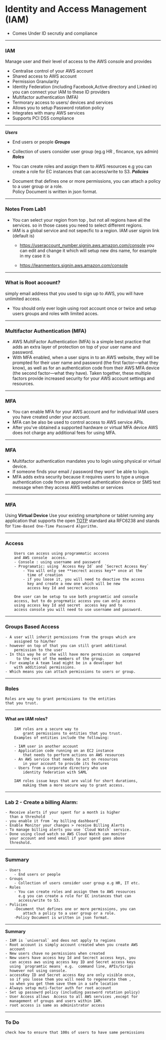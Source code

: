 # Identity and Access Management (IAM)


- Comes Under ID secrutiy and compliance

---

### IAM

Manage user and their level of access to the AWS console and provides

- Centralise control of your AWS account
- Shared access to AWS account
- Permission Granularity
- Identity Federation (including Facebook,Active directory and Linked in)
	 you can connect your IAM to these ID providers
-  Multifactor authentication (MFA)
- Termorary access to users/ devices and services
- Allows you to setup Password rotation policy
- Integrates with many AWS services
- Supports PCI DSS compliance

---

***Users***

- End users or people
***Groups***

- Collection of users consider user group (eg.g HR ,
 fincance, sys admin)
***Roles***

- You can create roles and assign them to AWS resources
	e.g you can create a role for EC instances that can
	access/write to S3.
***Policies***

- Document that defines one or more permissions, you can
	attach a policy to a user group or a role.  
	Policy Document is written in json format.

---

### Notes From Lab1

- You can select your region from top ,
	but not all regions have all the services.
	so in those cases you need to select different regions.
- IAM is a global service and not sepecfic to a region.
IAM user signin link (default is)
	- https://useraccount_number.signin.aws.amazon.com/console
you can edit and change it which will setup new dns name,
	for example in my case it is

	- https://leanmentors.signin.aws.amazon.com/console


---


### What is Root account?
simply email address that you used to sign up to AWS, you will have unlimited access.

- You should only ever login using root account once
	 or twice and setup users groups and
	 roles with limited acces.

---

### Multifactor Authentication (MFA)

- AWS MultiFactor Authentication (MFA) is a simple best practice that adds an extra layer of protection on top of your user name and password.
- With MFA enabled, when a user signs in to an AWS website, they will be prompted for their user name and password (the first factor—what they know), as well as for an authentication code from their AWS MFA device (the second factor—what they have). Taken together, these multiple factors provide increased security for your AWS account settings and resources.

---

### MFA

- You can enable MFA for your AWS account and for individual IAM users you have created under your account.
- MFA can be also be used to control access to AWS service APIs.
- After you've obtained a supported hardware or virtual MFA device AWS does not charge any additional fees for using MFA.

---

### MFA
- Multifactor authentication mandates you to login using
	physical or virtual device.
- If someone finds your email / password they wont'
be able to login.
- MFA adds extra security because it requires users to
	type a unique authentication code from an approved
	authentication device or SMS text message when they
	access AWS websites or services

---

### MFA

Using **Virtual Device** Use your existing smartphone or tablet running any application that supports the open
[TOTP](https://tools.ietf.org/html/rfc6238) standard aka RFC6238 and stands for `Time-Based One-Time Password Algorithm.`

---

### Access


		Users can access using programmatic acccess
		and AWS console  access.
		- Console : using username and password
		- Programatic: using `Access Key Id` and `Secrect Access Key`
			- You will only see **secrect access key** once at the
			  time of creation
			- if you loose it, you will need to deactive the access
			  key and create a new one which will be new
			  access key Id and secrect access

		One user can be setup to use both programtic and console
		access, but to do progrmatic access you can only access
		using access key Id and secret  access key and to
		access console you will need to use username and password.


---

### Groups Based Access

	- A user will inherit permissions from the groups which are
		assigned to him/her
	- however on top of that you can still grant additional
		permission to the user
	- In this way he or she will have more permission as compared
		 to the rest of the members of the group.
	- For example A team lead might be in a developer but
		with additional permissions.
	- Which means you can attach permissions to users or group.

---

### Roles

	Roles are way to grant permissions to the entities
	that you trust.

---

#### What are IAM roles?
		IAM roles are a secure way to
			grant permissions to entities that you trust.
		Examples of entities include the following:

		- IAM user in another account
		- Application code running on an EC2 instance
			that needs to perform actions on AWS resources
		- An AWS service that needs to act on resources
			in your account to provide its features
		- Users from a corporate directory who use
			identity federation with SAML

		IAM roles issue keys that are valid for short durations,
			making them a more secure way to grant access.

---

### Lab 2 - Create a billing Alarm:

	- Receive alerts if your spent for a month is higher
	  than a threshold
	- you enable it from `my billing dashboard`
	- Enable Monitor your changes > receive Billing Alerts
	- To manage billing alerts you use `Cloud Watch` service.
	- Done using cloud watch so AWS Cloud Watch can monitor
	  your account and send email if your spend goes above
	  threshold.

---

### Summary

	- Users
		- End users or people
	- Groups
		- Collection of users consider user group e.g HR, IT etc.
	- Roles
		- You can create roles and assign them to AWS resources
		  e.g you can create a role for EC instances that can
		  access/write to S3.
	- Policies
		-Document that defines one or more permissions, you can
			attach a policy to a user group or a role.  
		-Policy Document is written in json format.


---

**Summary**

 	- IAM is `universal` and deos not apply to regions
	- Root account is simply account created when you create AWS
	  account
	- New users chave no permissions when created
	- New users have access key Id and Secrect access keys, you
	  can access aws using access key ID and Secret access keys
	  using `programtic means` e.g.  command line, APIs/Scrips
	  however not using console.
    - accessKey ID and Secret access Key are only visible once,
      so if you loose them you will need to regenerate them ,
      so when you get them save them in a safe location
    - Always setup muti-factor auth for root account
    - Set up passowrd policy (including password rotation policy)
    - User Access allows  Access to all AWS services ,except for
      management of groups and users within IAM.
    - root access is same as administrator access

---

### To Do
	check how to ensure that 100s of users to have same permissions
